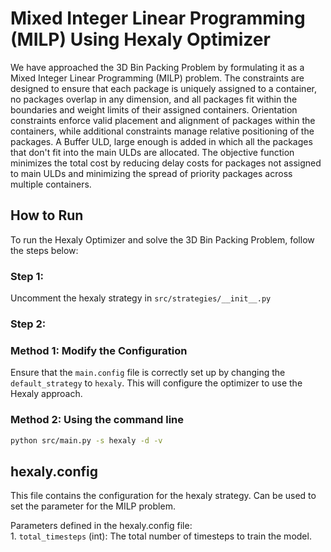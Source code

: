 # Mixed Integer Linear Programming (MILP) Using Hexaly Optimizer

We have approached the 3D Bin Packing Problem by formulating it as a Mixed Integer Linear Programming (MILP) problem. The constraints are designed to ensure that each package is uniquely assigned to a container, no packages overlap in any dimension, and all packages fit within the boundaries and weight limits of their assigned containers. Orientation constraints enforce valid placement and alignment of packages within the containers, while additional constraints manage relative positioning of the packages. A Buffer ULD, large enough is added in which all the packages that don't fit into the main ULDs are allocated. The objective function minimizes the total cost by reducing delay costs for packages not assigned to main ULDs and minimizing the spread of priority packages across multiple containers.



## How to Run

To run the Hexaly Optimizer and solve the 3D Bin Packing Problem, follow the steps below:
### Step 1:
Uncomment the hexaly strategy in `src/strategies/__init__.py`
### Step 2:
### Method 1: Modify the Configuration

Ensure that the `main.config` file is correctly set up by changing the `default_strategy` to `hexaly`. This will configure the optimizer to use the Hexaly approach. 

### Method 2: Using the command line

```bash
python src/main.py -s hexaly -d -v
```

## hexaly.config

This file contains the configuration for the hexaly strategy. Can be used to set the parameter for the MILP problem.

 Parameters defined in the hexaly.config file:<br>
    1. `total_timesteps` (int): The total number of timesteps to train the model.




